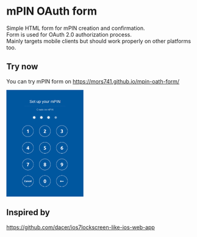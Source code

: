 # mPIN OAuth form

Simple HTML form for mPIN creation and confirmation.  
Form is used for OAuth 2.0 authorization process.  
Mainly targets mobile clients but should work properly on other platforms too.

## Try now

You can try mPIN form on https://mors741.github.io/mpin-oath-form/

<img src="example.png" alt="mPIN form screenshot" align="center" width="40%">

## Inspired by
https://github.com/dacer/ios7lockscreen-like-ios-web-app
